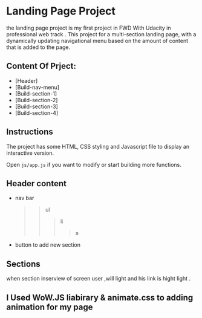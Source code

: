 # Landing Page Project

the landing page project is my first project in FWD With Udacity in professional web track .
This project for a multi-section landing page, with a dynamically updating navigational menu based on the amount of content that is added to the page.

## Content Of Prject:

- [Header]
- [Build-nav-menu]
- [Build-section-1]
- [Build-section-2]
- [Build-section-3]
- [Build-section-4]

## Instructions

The project has some HTML, CSS styling and Javascript file to display an interactive version.

Open `js/app.js` if you want to modify or start building more functions.

## Header content

- nav bar

  > > ul
  > > > li
  > > > > a

- button to add new section

## Sections

when section inserview of screen user ,will light and his link is hight light .

## I Used WoW.JS liabirary & animate.css to adding animation for my page
